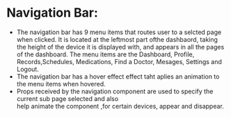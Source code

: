 # Navigation  Bar:
   -  The navigation bar has 9 menu items that routes user to a selcted page when clicked. It is located at 
      the leftmost part ofthe dashbaord, taking the height of the device it is displayed with, and appears in all the pages of the dashboard. The menu items are the Dashboard, Profile, Records,Schedules, Medications, Find a Doctor, Mesages, Settings and Logout.
   -  The navigation bar has a hover effect effect taht aplies an animation to the menu items when hovered.
   -  Props received by the navigation component are used to specify the current sub page selected and also    
      help animate the component ,for certain devices, appear and disappear.

